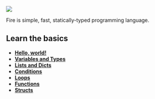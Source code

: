 <img src="https://i.imgur.com/SSYGMnA.png"/>

Fire is simple, fast, statically-typed programming language.

## Learn the basics
- **[Hello, world!](https://maviek.github.io/fire-lang/basics/HELLO)**
- **[Variables and Types](https://maviek.github.io/fire-lang/basics/VARIABLES)**
- **[Lists and Dicts](https://maviek.github.io/fire-lang/basics/LISTS)**
- **[Conditions](https://maviek.github.io/fire-lang/basics/CONDITIONS)**
- **[Loops](https://maviek.github.io/fire-lang/basics/LOOPS)**
- **[Functions](https://maviek.github.io/fire-lang/basics/FUNCTIONS)**
- **[Structs](https://maviek.github.io/fire-lang/basics/STRUCTS)**
